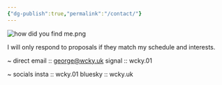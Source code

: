 ```yaml
---
{"dg-publish":true,"permalink":"/contact/"}
---
```


![how did you find me.png](/img/user/how%20did%20you%20find%20me.png)

I will only respond to proposals if they match my schedule and interests.

~ direct
email :: george@wcky.uk
signal :: wcky.01

~ socials
insta :: wcky.01
bluesky :: wcky.uk

